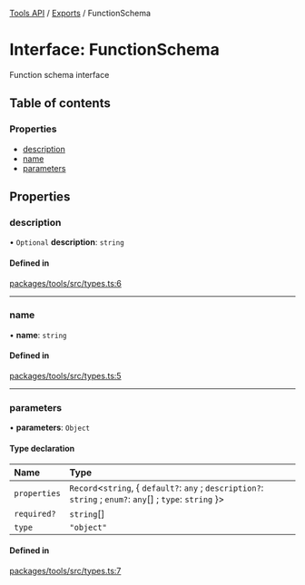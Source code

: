 [Tools API](../../) / [Exports](../modules) / FunctionSchema

# Interface: FunctionSchema

Function schema interface

## Table of contents

### Properties

- [description](FunctionSchema#description)
- [name](FunctionSchema#name)
- [parameters](FunctionSchema#parameters)

## Properties

### description

• `Optional` **description**: `string`

#### Defined in

[packages/tools/src/types.ts:6](https://github.com/woojubb/robota/blob/67406abb83c9116fb1693a24e5876025b7fb3063/packages/tools/src/types.ts#L6)

___

### name

• **name**: `string`

#### Defined in

[packages/tools/src/types.ts:5](https://github.com/woojubb/robota/blob/67406abb83c9116fb1693a24e5876025b7fb3063/packages/tools/src/types.ts#L5)

___

### parameters

• **parameters**: `Object`

#### Type declaration

| Name | Type |
| :------ | :------ |
| `properties` | `Record`\<`string`, \{ `default?`: `any` ; `description?`: `string` ; `enum?`: `any`[] ; `type`: `string`  }\> |
| `required?` | `string`[] |
| `type` | ``"object"`` |

#### Defined in

[packages/tools/src/types.ts:7](https://github.com/woojubb/robota/blob/67406abb83c9116fb1693a24e5876025b7fb3063/packages/tools/src/types.ts#L7)
